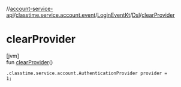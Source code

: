 //[account-service-api](../../../../index.md)/[classtime.service.account.event](../../index.md)/[LoginEventKt](../index.md)/[Dsl](index.md)/[clearProvider](clear-provider.md)

# clearProvider

[jvm]\
fun [clearProvider](clear-provider.md)()

<code>.classtime.service.account.AuthenticationProvider provider = 1;</code>
